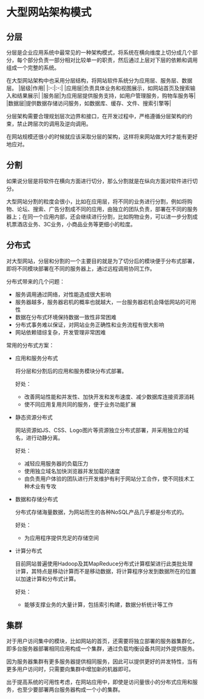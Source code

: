 # 大型网站架构模式
## 分层
分层是企业应用系统中最常见的一种架构模式，将系统在横向维度上切分成几个部分，每个部分负责一部分相对比较单一的职责，然后通过上层对下层的依赖和调用组成一个完整的系统。

在大型网站架构中也采用分层结构，将网站软件系统分为应用层、服务层、数据层。
|层级|作用|
|:-:|:-:|
|应用层|负责具体业务和视图展示，如网站首页及搜索输入和结果展示|
|服务层|为应用层提供服务支持，如用户管理服务，购物车服务等|
|数据层|提供数据存储访问服务，如数据库、缓存、文件、搜索引擎等|

分层架构需要合理规划层次边界和接口，在开发过程中，严格遵循分层架构的约束，禁止跨层次的调用及逆向调用。

在网站规模还很小的时候就应该采取分层的架构，这样将来网站做大时才能有更好地应对。

## 分割
如果说分层是将软件在横向方面进行切分，那么分割就是在纵向方面对软件进行切分。

大型网站分割的粒度会很小，比如在应用层，将不同的业务进行分割，例如将购物、论坛、搜索、广告分割成不同的应用，由独立的团队负责，部署在不同的服务器上；在同一个应用内部，还会继续进行分割，比如购物业务，可以进一步分割成机票酒店业务、3C业务，小商品业务等更细小的粒度。

## 分布式
对大型网站，分层和分割的一个主要目的就是为了切分后的模块便于分布式部署，即将不同模块部署在不同的服务器上，通过远程调用协同工作。

分布式带来的几个问题：
- 服务调用通过网络，对性能造成很大影响
- 服务器越多，服务器宕机的概率也就越大，一台服务器宕机会降低网站的可用性
- 数据在分布式环境保持数据一致性非常困难
- 分布式事务难以保证，对网站业务正确性和业务流程有很大影响
- 网站依赖错综复杂，开发管理非常困难

常用的分布式方案：
- 应用和服务分布式

  将分层和分割后的应用和服务模块分布式部署。
  
  好处：
  
  - 改善网站性能和并发性、加快开发和发布速度、减少数据库连接资源消耗
  - 使不同应用复用共同的服务，便于业务功能扩展
  
- 静态资源分布式

  网站资源如JS、CSS、Logo图片等资源独立分布式部署，并采用独立的域名，进行动静分离。
  
  好处：
  
  - 减轻应用服务器的负载压力
  - 使用独立域名加快浏览器并发加载的速度
  - 由负责用户体验的团队进行开发维护有利于网站分工合作，使不同技术工种术业有专攻
  
- 数据和存储分布式

  分布式存储海量数据，为网站而生的各种NoSQL产品几乎都是分布式的。
  
  好处：
   
  - 为应用程序提供充足的存储空间
  
- 计算分布式

  目前网站普遍使用Hadoop及其MapReduce分布式计算框架进行此类批处理计算，其特点是移动计算而不是移动数据，将计算程序分发到数据所在的位置以加速计算和分布式计算。
  
  好处：
  
   - 能够支撑业务的大量计算，包括索引构建，数据分析统计等工作
   
## 集群

  对于用户访问集中的模块，比如网站的首页，还需要将独立部署的服务器集群化，即多台服务器部署相同应用构成一个集群，通过负载均衡设备共同对外提供服务。
  
  因为服务器集群有更多服务器提供相同服务，因此可以提供更好的并发特性，当有更多用户访问时，只需要向集群中增加新的机器即可。
  
  出于提高系统的可用性考虑，在网站应用中，即使是访问量很小的分布式应用和服务，也至少要部署两台服务器构成一个小的集群。
  

